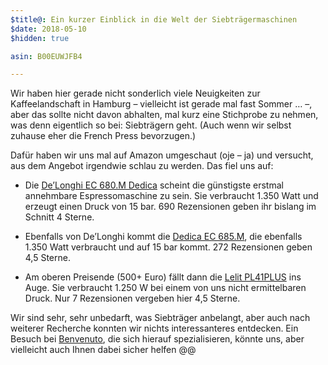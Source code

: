 ```yaml
---
$title@: Ein kurzer Einblick in die Welt der Siebträgermaschinen
$date: 2018-05-10
$hidden: true

asin: B00EUWJFB4

---
```

Wir haben hier gerade nicht sonderlich viele Neuigkeiten zur Kaffeelandschaft in Hamburg – vielleicht ist gerade mal fast Sommer&nbsp;… –, aber das sollte nicht davon abhalten, mal kurz eine Stichprobe zu nehmen, was denn eigentlich so bei: Siebträgern geht. (Auch wenn wir selbst zuhause eher die French Press bevorzugen.)

Dafür haben wir uns mal auf Amazon umgeschaut (oje – ja) und versucht, aus dem Angebot irgendwie schlau zu werden. Das fiel uns auf:

* Die [De’Longhi EC 680.M Dedica](https://www.amazon.de/dp/B00EUWJFB4/?tag=hhk-21) scheint die günstigste erstmal annehmbare Espressomaschine zu sein. Sie verbraucht 1.350 Watt und erzeugt einen Druck von 15 bar. 690 Rezensionen geben ihr bislang im Schnitt 4 Sterne.

* Ebenfalls von De’Longhi kommt die [Dedica EC 685.M](https://www.amazon.de/dp/B06WGTZ874/?tag=hhk-21), die ebenfalls 1.350 Watt verbraucht und auf 15 bar kommt. 272 Rezensionen geben 4,5 Sterne.

* Am oberen Preisende (500+ Euro) fällt dann die [Lelit PL41PLUS](https://www.amazon.de/dp/B00L2BN0GW/?tag=hhk-21) ins Auge. Sie verbraucht 1.250&nbsp;W bei einem von uns nicht ermittelbaren Druck. Nur 7 Rezensionen vergeben hier 4,5 Sterne.

Wir sind sehr, sehr unbedarft, was Siebträger anbelangt, aber auch nach weiterer Recherche konnten wir nichts interessanteres entdecken. Ein Besuch bei [Benvenuto]([url('/content/roasters/benvenuto.md')]), die sich hierauf spezialisieren, könnte uns, aber vielleicht auch Ihnen dabei sicher helfen @@